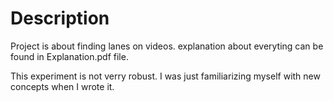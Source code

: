 # Description

Project is about finding lanes on videos. 
explanation about everyting can be found in Explanation.pdf file.

This experiment is not verry robust. I was just familiarizing myself with new concepts
when I wrote it.